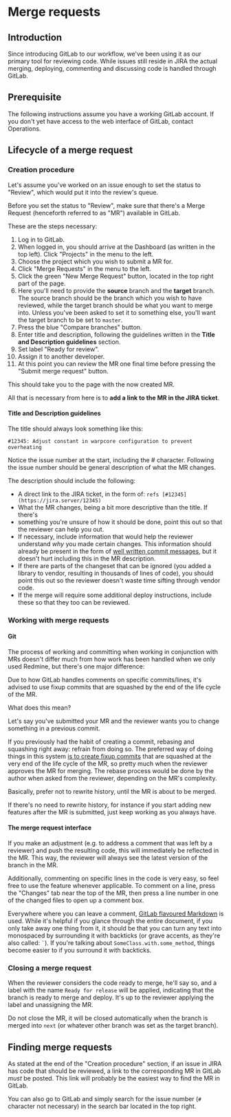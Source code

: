 # Merge requests
## Introduction
Since introducing GitLab to our workflow, we've been using it as our primary
tool for reviewing code. While issues still reside in JIRA the actual merging,
deploying, commenting and discussing code is handled through GitLab.

## Prerequisite
The following instructions assume you have a working GitLab account. If you
don't yet have access to the web interface of GitLab, contact Operations.

## Lifecycle of a merge request
### Creation procedure
Let's assume you've worked on an issue enough to set the status to "Review",
which would put it into the review's queue.

Before you set the status to "Review", make sure that there's a Merge Request
(henceforth referred to as "MR") available in GitLab.

These are the steps necessary:

1. Log in to GitLab.
2. When logged in, you should arrive at the Dashboard (as written in the top
   left). Click "Projects" in the menu to the left.
3. Choose the project which you wish to submit a MR for.
4. Click "Merge Requests" in the menu to the left.
5. Click the green "New Merge Request" button, located in the top right part of
   the page.
6. Here you'll need to provide the **source** branch and the **target** branch.
   The source branch should be the branch which you wish to have reviewed,
   while the target branch should be what you want to merge into.  Unless
   you've been asked to set it to something else, you'll want the target branch
   to be set to `master`.
7. Press the blue "Compare branches" button.
8. Enter title and description, following the guidelines written in the **Title
   and Description guidelines** section.
9. Set label "Ready for review".
10. Assign it to another developer.
9. At this point you can review the MR one final time before pressing the
   "Submit merge request" button.

This should take you to the page with the now created MR.

All that is necessary from here is to **add a link to the MR in the JIRA ticket**.

#### Title and Description guidelines
The title should always look something like this:

    #12345: Adjust constant in warpcore configuration to prevent overheating

Notice the issue number at the start, including the # character.  Following the
issue number should be general description of what the MR changes.

The description should include the following:

* A direct link to the JIRA ticket, in the form of: `refs [#12345](https://jira.server/12345)`
* What the MR changes, being a bit more descriptive than the title.  If there's
* something you're unsure of how it should be done, point this out so
  that the reviewer can help you out.
* If necessary, include information that would help the reviewer understand
  *why* you made certain changes. This information should already be present in
  the form of [well written commit messages](../../style/git), but it doesn't
  hurt including this in the MR description.
* If there are parts of the changeset that can be ignored (you added a library
  to vendor, resulting in thousands of lines of code), you should point this
  out so the reviewer doesn't waste time sifting through vendor code.
* If the merge will require some additional deploy instructions, include these
  so that they too can be reviewed.


### Working with merge requests
#### Git
The process of working and committing when working in conjunction with MRs
doesn't differ much from how work has been handled when we only used Redmine,
but there's one major difference:

Due to how GitLab handles comments on specific commits/lines, it's advised to
use fixup commits that are squashed by the end of the life cycle of the MR.

What does this mean?

Let's say you've submitted your MR and the reviewer wants you to change
something in a previous commit.

If you previously had the habit of creating a commit, rebasing and squashing
right away: refrain from doing so. The preferred way of doing things in this
system [is to create fixup commits][fixup] that are squashed at the very end of
the life cycle of the MR, so pretty much when the reviewer approves the MR for
merging.  The rebase process would be done by the author when asked from the
reviewer, depending on the MR's complexity.

  [fixup]: http://fle.github.io/git-tip-keep-your-branch-clean-with-fixup-and-autosquash.html

Basically, prefer not to rewrite history, until the MR is about to be merged.

If there's no need to rewrite history, for instance if you start adding new
features after the MR is submitted, just keep working as you always have.

#### The merge request interface
If you make an adjustment (e.g. to address a comment that was left by a
reviewer) and push the resulting code, this will immediately be reflected in
the MR. This way, the reviewer will always see the latest version of the branch
in the MR.

Additionally, commenting on specific lines in the code is very easy, so feel
free to use the feature whenever applicable. To comment on a line, press the
"Changes" tab near the top of the MR, then press a line number in one of the
changed files to open up a comment box.

Everywhere where you can leave a comment, [GitLab flavoured Markdown][GFMD] is
used. While it's helpful if you glance through the entire document, if you only
take away one thing from it, it should be that you can turn any text into
monospaced by surrounding it with backticks (or grave accents, as they're also
called: `` ` ``). If you're talking about `SomeClass.with.some_method`, things
become easier to if you surround it with backticks.

  [GFMD]: http://doc.gitlab.com/ce/markdown/markdown.html

### Closing a merge request
When the reviewer considers the code ready to merge, he'll say so, and a label
with the name `Ready for release` will be applied, indicating that the branch
is ready to merge and deploy.  It's up to the reviewer applying the label and
unassigning the MR.

Do not close the MR, it will be closed automatically when the branch is merged
into `next` (or whatever other branch was set as the target branch).

## Finding merge requests
As stated at the end of the "Creation procedure" section, if an issue in
JIRA has code that should be reviewed, a link to the corresponding MR in
GitLab *must* be posted. This link will probably be the easiest way to find the
MR in GitLab.

You can also go to GitLab and simply search for the issue number (`#` character
not necessary) in the search bar located in the top right.
